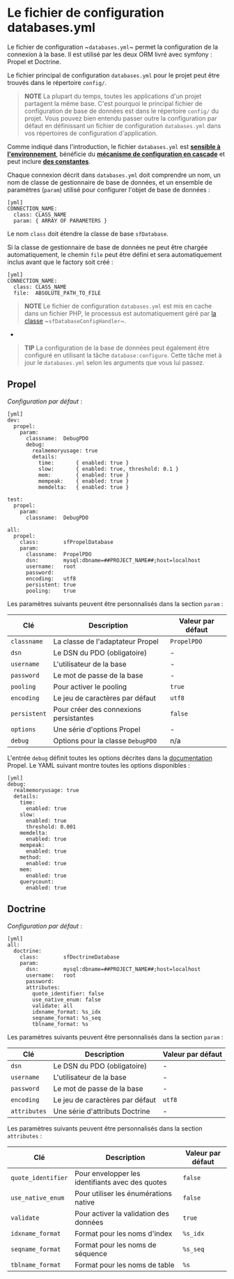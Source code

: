 ﻿Le fichier de configuration databases.yml
====================================

Le fichier de configuration ~`databases.yml`~ permet la configuration de
la connexion à la base. Il est utilisé par les deux ORM livré avec symfony : Propel et
Doctrine.

Le fichier principal de configuration `databases.yml` pour le projet peut être trouvés
dans le répertoire `config/`.

>**NOTE**
>La plupart du temps, toutes les applications d'un projet partagent la même
>base. C'est pourquoi le principal fichier de configuration de base de données est dans le
>répertoire `config/` du projet. Vous pouvez bien entendu passer outre la configuration
>par défaut en définissant un fichier de configuration `databases.yml` dans vos
>répertoires de configuration d'application.

Comme indiqué dans l'introduction, le fichier `databases.yml` est
[**sensible à l'environnement**](#chapter_03_sensibilisation_a_l_environnement), bénéficie du
[**mécanisme de configuration en cascade**](#chapter_03_configuration_en_cascade)
et peut inclure [**des constantes**](#chapter_03_constantes).

Chaque connexion décrit dans `databases.yml` doit comprendre un nom, un nom de classe
de gestionnaire de base de données, et un ensemble de paramètres (`param`) utilisé pour configurer
l'objet de base de données :

    [yml]
    CONNECTION_NAME:
      class: CLASS_NAME
      param: { ARRAY OF PARAMETERS }

Le nom `class` doit étendre la classe de base `sfDatabase`.

Si la classe de gestionnaire de base de données ne peut être chargée automatiquement, le chemin `file` peut être
défini et sera automatiquement inclus avant que le factory soit créé :

    [yml]
    CONNECTION_NAME:
      class: CLASS_NAME
      file:  ABSOLUTE_PATH_TO_FILE

>**NOTE**
>Le fichier de configuration `databases.yml` est mis en cache dans un fichier PHP, le
>processus est automatiquement géré par [la classe](#chapter_14_config_handlers_yml) 
>~`sfDatabaseConfigHandler`~.

-

>**TIP**
>La configuration de la base de données peut également être configuré en utilisant la
>tâche `database:configure`. Cette tâche met à jour le `databases.yml`
>selon les arguments que vous lui passez.

Propel
------

*Configuration par défaut* :

    [yml]
    dev:
      propel:
        param:
          classname:  DebugPDO
          debug:
            realmemoryusage: true
            details:
              time:       { enabled: true }
              slow:       { enabled: true, threshold: 0.1 }
              mem:        { enabled: true }
              mempeak:    { enabled: true }
              memdelta:   { enabled: true }

    test:
      propel:
        param:
          classname:  DebugPDO

    all:
      propel:
        class:        sfPropelDatabase
        param:
          classname:  PropelPDO
          dsn:        mysql:dbname=##PROJECT_NAME##;host=localhost
          username:   root
          password:   
          encoding:   utf8
          persistent: true
          pooling:    true

Les paramètres suivants peuvent être personnalisés dans la section `param` :

 | Clé          | Description                              | Valeur par défaut |
 | ------------ | ---------------------------------------- | ----------------- |
 | `classname`  | La classe de l'adaptateur Propel         | `PropelPDO`       |
 | `dsn`        | Le DSN du PDO (obligatoire)              | -                 |
 | `username`   | L'utilisateur de la base                 | -                 |
 | `password`   | Le mot de passe de la base               | -                 |
 | `pooling`    | Pour activer le pooling                  | `true`            |
 | `encoding`   | Le jeu de caractères par défaut          | `utf8`           |
 | `persistent` | Pour créer des connexions persistantes   | `false`           |
 | `options`    | Une série d'options Propel               | -                 |
 | `debug`      | Options pour la classe `DebugPDO`        | n/a               |

L'entrée `debug` définit toutes les options décrites dans la
[documentation](http://propel.phpdb.org/docs/api/1.4/runtime/propel-util/DebugPDO.html#class_details) Propel.
Le YAML suivant montre toutes les options disponibles :

    [yml]
    debug:
      realmemoryusage: true
      details:
        time:
          enabled: true
        slow:
          enabled: true
          threshold: 0.001
        memdelta:
          enabled: true
        mempeak:
          enabled: true
        method:
          enabled: true
        mem:
          enabled: true
        querycount:
          enabled: true

Doctrine
--------

*Configuration par défaut* :

    [yml]
    all:
      doctrine:
        class:        sfDoctrineDatabase
        param:
          dsn:        mysql:dbname=##PROJECT_NAME##;host=localhost
          username:   root
          password:   
          attributes:
            quote_identifier: false
            use_native_enum: false
            validate: all
            idxname_format: %s_idx
            seqname_format: %s_seq
            tblname_format: %s

Les paramètres suivants peuvent être personnalisés dans la section `param` :

 | Clé          | Description                              | Valeur par défaut |
 | ------------ | ---------------------------------------- | ----------------- |
 | `dsn`        | Le DSN du PDO (obligatoire)              | -                 |
 | `username`   | L'utilisateur de la base                 | -                 |
 | `password`   | Le mot de passe de la base               | -                 |
 | `encoding`   | Le jeu de caractères par défaut          | `utf8`           |
 | `attributes` | Une série d'attributs Doctrine           | -                 |

Les paramètres suivants peuvent être personnalisés dans la section `attributes` :

 | Clé                 | Description                                       | Valeur par défaut |
 | ------------------- | ------------------------------------------------- | ----------------- |
 | `quote_identifier`  | Pour envelopper les identifiants avec des quotes  | `false`           |
 | `use_native_enum`   | Pour utiliser les énumérations native             | `false`           |
 | `validate`          | Pour activer la validation des données            | `true`            |
 | `idxname_format`    | Format pour les noms d'index                      | `%s_idx`          |
 | `seqname_format`    | Format pour les noms de séquence                  | `%s_seq`          |
 | `tblname_format`    | Format pour les noms de table                     | `%s`              |

